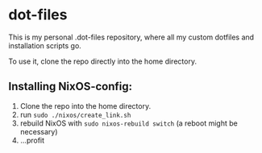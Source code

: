 # dot-files
This is my personal .dot-files repository, where all my custom dotfiles and installation scripts go. 

To use it, clone the repo directly into the home directory.

## Installing NixOS-config:
1. Clone the repo into the home directory.
2. run `sudo ./nixos/create_link.sh`
3. rebuild NixOS with `sudo nixos-rebuild switch` (a reboot might be necessary)
4. ...profit
